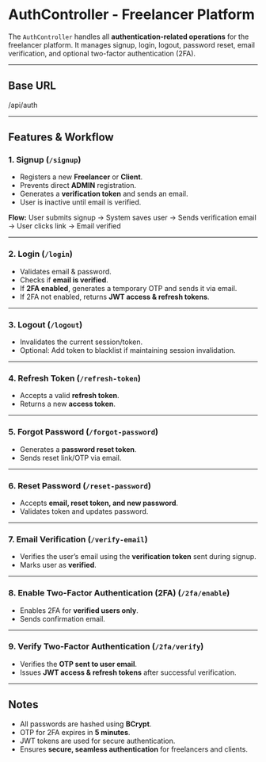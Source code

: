 # AuthController - Freelancer Platform

The `AuthController` handles all **authentication-related operations** for the freelancer platform. It manages signup, login, logout, password reset, email verification, and optional two-factor authentication (2FA).

---

## **Base URL**
/api/auth

---

## **Features & Workflow**

### 1. **Signup (`/signup`)**
- Registers a new **Freelancer** or **Client**.
- Prevents direct **ADMIN** registration.
- Generates a **verification token** and sends an email.
- User is inactive until email is verified.

**Flow:**
User submits signup → System saves user → Sends verification email → User clicks link → Email verified


---

### 2. **Login (`/login`)**
- Validates email & password.
- Checks if **email is verified**.
- If **2FA enabled**, generates a temporary OTP and sends it via email.
- If 2FA not enabled, returns **JWT access & refresh tokens**.

---

### 3. **Logout (`/logout`)**
- Invalidates the current session/token.
- Optional: Add token to blacklist if maintaining session invalidation.

---

### 4. **Refresh Token (`/refresh-token`)**
- Accepts a valid **refresh token**.
- Returns a new **access token**.

---

### 5. **Forgot Password (`/forgot-password`)**
- Generates a **password reset token**.
- Sends reset link/OTP via email.

---

### 6. **Reset Password (`/reset-password`)**
- Accepts **email, reset token, and new password**.
- Validates token and updates password.

---

### 7. **Email Verification (`/verify-email`)**
- Verifies the user’s email using the **verification token** sent during signup.
- Marks user as **verified**.

---

### 8. **Enable Two-Factor Authentication (2FA) (`/2fa/enable`)**
- Enables 2FA for **verified users only**.
- Sends confirmation email.

---

### 9. **Verify Two-Factor Authentication (`/2fa/verify`)**
- Verifies the **OTP sent to user email**.
- Issues **JWT access & refresh tokens** after successful verification.

---

## **Notes**
- All passwords are hashed using **BCrypt**.
- OTP for 2FA expires in **5 minutes**.
- JWT tokens are used for secure authentication.
- Ensures **secure, seamless authentication** for freelancers and clients.


